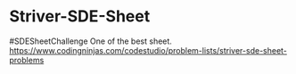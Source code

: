 # Striver-SDE-Sheet
#SDESheetChallenge
One of the best sheet.
https://www.codingninjas.com/codestudio/problem-lists/striver-sde-sheet-problems
